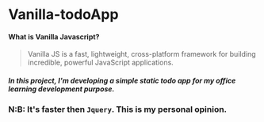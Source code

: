 # Vanilla-todoApp

#### What is Vanilla Javascript?
>Vanilla JS is a fast, lightweight, cross-platform framework
>for building incredible, powerful JavaScript applications.

##### In this project, I'm developing a simple static todo app for my office learning development purpose.

### N:B: It's faster then `Jquery`. This is my personal opinion.
